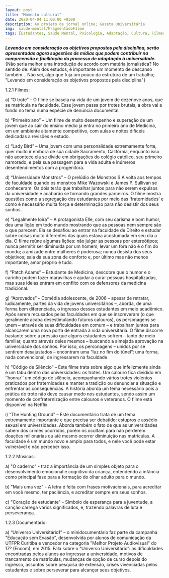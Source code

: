```yaml
---
layout: post
title: "Momento cultural"
date: 2020-04-04 11:00:00 +0300
description: Ao projeto de jornal online; Gazeta Universitária
img:  saude-mental/FragmentadoFIlme
tags: [Estudantes, Saúde Mental, Psicologia, Adaptação, Cultura, Filmes, Documentário,Música ] 
---
```


***Levando em consideração os objetivos propostos pela disciplina, serão apresentadas agora sugestões de mídias que podem contribuir na compreensão e facilitação do processo de adaptação à universidade.*** {Não seria melhor uma introdução de acordo com matéria jornalística? No sentido de: Além dos estudos, é importante um momento de descanso também... Não sei, algo que fuja um pouco da estrutura de um trabalho; "Levando em consideração os objetivos propostos pela disciplina"}

1.2.1 Filmes:

a) “O trote” – O filme se baseia na vida de um jovem de dezenove anos, que se matricula na faculdade. Esse jovem passa por trotes brutais, a obra vai a fundo no tema numa espécie de denúncia documental.

b) “Primeiro ano” – Um filme de muito desempenho e superação de um jovem que ao sair do ensino médio já entra no primeiro ano de Medicina, em um ambiente altamente competitivo, com aulas e noites difíceis dedicadas a revisões e estudo.

c) “Lady Bird” – Uma jovem com uma personalidade extremamente forte, quer muito ir embora de sua cidade Sacramento, Califórnia, enquanto isso não acontece ela se divide em obrigações do colégio católico, seu primeiro namorado, e pela sua passagem para a vida adulta e inúmeros desentendimentos com a progenitora.

d) “Universidade Monstros” – O prelúdio de Monstros S.A volta aos tempos de faculdade quando os monstros Mike Wazowski e James P. Sullivan se conheceram. Os dois terão que trabalhar juntos para não serem expulsos da universidade e acabarão se tornando grandes parceiros. O filme mostra questões como a segregação dos estudantes por meio das ‘fraternidades’ e como é necessário muita força e determinação para não desistir dos seus sonhos.

e) “Legalmente loira” – A protagonista Elle, com seu carisma e bom humor, deu uma lição em todo mundo mostrando que as pessoas nem sempre são o que parecem. Ela se desafiou ao entrar na faculdade de Direito e estudar sobre coisas muito diferentes das quais estava acostumada em seu dia a dia. O filme reúne algumas lições: não julgar as pessoas por estereótipos; nunca permitir ser diminuída por um homem; levar um fora não é o fim do mundo; a amizade entre mulheres é poderosa; nunca desista dos seus objetivos; saia da sua zona de conforto e, por último mas não menos importante, amor próprio é tudo.

f) “Patch Adams” – Estudante de Medicina, descobre que o humor e o carinho podem fazer maravilhas e ajudar a curar pessoas hospitalizadas, mas suas ideias entram em conflito com os defensores da medicina tradicional.

g) “Aprovados” – Comédia adolescente, de 2006 – apesar de retratar, ludicamente, partes da vida de jovens universitários –, aborda, de uma forma bem diferenciada, o ingresso desses estudantes em meio acadêmico. Após serem recusados pelas faculdades em que se inscreveram (o que geralmente acaba desestimulando futuros calouros), os personagens se unem – através de suas dificuldades em comum – e trabalham juntos para alcançarem uma nova porta de entrada à vida universitária. O filme discorre bastante sobre a pressão que alguns estudantes sofrem – tanto de meio familiar, quanto através deles mesmos – buscando a almejada aprovação na universidade dos sonhos. Por isso, os personagens – unidos por se sentirem desajustados – encontram uma “luz no fim do túnel”; uma forma, nada convencional, de ingressarem na faculdade.

h) “Código de Silêncio” – Este filme trata sobre algo que infelizmente ainda é um tabu dentro das universidades: os trotes. Um calouro fica dividido em ‘’honrar’’ um código de silêncio, acompanhando vários trotes violentos praticados por fraternidades e manter a tradição ou denunciar a situação e enfrentar as consequências. A história aborda um tema necessário pois a prática do trote não deve causar medo nos estudantes, sendo assim um momento de confraternização entre calouros e veteranos. O filme está disponível na Netflix.

i) “The Hunting Ground” – Este documentário trata de um tema extremamente importante e que precisa ser debatido: estupros e assédio sexual em universidades. Aborda também o fato de que as universidades sabem dos crimes ocorridos, porém os ocultam para não perderem doações milionárias ou até mesmo ocorrer diminuição nas matrículas. A faculdade é um mundo novo e amplo para todos, e nele você pode estar vulnerável e não perceber isso.

1.2.2 Músicas:

a) "O caderno" - traz a importância de um simples objeto para o desenvolvimento emocional e cognitivo da criança, entendendo a infância como principal fase para a formação do olhar adulto para o mundo.

b) "Mais uma vez" - A letra é feita com frases motivacionais, para acreditar em você mesmo, ter paciência, e acreditar sempre em seus sonhos.

c) "Coração de estudante" - Símbolo de esperança para a juventude, a canção carrega vários significados, e, trazendo palavras de luta e perseverança.

1.2.3 Documentário:

a) “Universo Universitário1” – o minidocumentário faz parte da campanha "Educação sem Evasão", desenvolvida por alunos de comunicação da UTFPR Curitiba e vencedor na categoria "Melhor Projeto Audiovisual" do 17º (Encom), em 2015. Fala sobre o “Universo Universitário”: as dificuldades encontradas pelos alunos ao ingressar a universidade, motivos de trancamento de matrículas, mudanças de opção de curso depois do ingresso, assuntos sobre pesquisa de extensão, crises vivenciadas pelos estudantes e sobre perseverar para alcançar seus objetivos.
